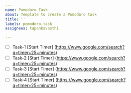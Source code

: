 ```yaml
---
name: Pomodoro Task
about: Template to create a Pomodoro task
title: ''
labels: pomodoro-task
assignees: tapankavasthi

---
```


- [ ] Task-1
[Start Timer] (https://www.google.com/search?q=timer+25+minutes)
- [ ] Task-2
[Start Timer] (https://www.google.com/search?q=timer+25+minutes)
- [ ] Task-3
[Start Timer] (https://www.google.com/search?q=timer+25+minutes)
- [ ] Task-4
[Start Timer] (https://www.google.com/search?q=timer+25+minutes)
